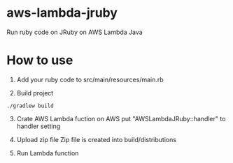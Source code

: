 # aws-lambda-jruby
Run ruby code on JRuby on AWS Lambda Java

# How to use
1. Add your ruby code to src/main/resources/main.rb

2. Build project
```
./gradlew build
```
3. Crate AWS Lambda fuction on AWS
  put "AWSLambdaJRuby::handler" to handler setting
  
4. Upload zip file
  Zip file is created into build/distributions
 
5. Run Lambda function